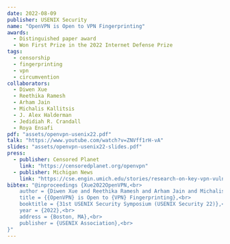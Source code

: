 ```yaml
---
date: 2022-08-09
publisher: USENIX Security
name: "OpenVPN is Open to VPN Fingerprinting"
awards:
  - Distinguished paper award
  - Won First Prize in the 2022 Internet Defense Prize
tags:
  - censorship
  - fingerprinting
  - vpn
  - circumvention
collaborators:
  - Diwen Xue
  - Reethika Ramesh
  - Arham Jain
  - Michalis Kallitsis
  - J. Alex Halderman
  - Jedidiah R. Crandall
  - Roya Ensafi
pdf: "assets/openvpn-usenix22.pdf"
talk: "https://www.youtube.com/watch?v=ZNVff1rH-vA"
slides: "assets/openvpn-usenix22-slides.pdf"
press:
  - publisher: Censored Planet
    link: "https://censoredplanet.org/openvpn"
  - publisher: Michigan News
    link: "https://cse.engin.umich.edu/stories/research-on-key-vpn-vulnerabilities-recognized-with-two-awards-by-usenix-security"
bibtex: "@inproceedings {Xue2022OpenVPN,<br>
	author = {Diwen Xue and Reethika Ramesh and Arham Jain and Michalis Kallitsis and J. Alex Halderman and Jedidiah R. Crandall and Roya Ensafi},<br>
	title = {{OpenVPN} is Open to {VPN} Fingerprinting},<br>
	booktitle = {31st USENIX Security Symposium (USENIX Security 22)},<br>
	year = {2022},<br>
	address = {Boston, MA},<br>
	publisher = {USENIX Association},<br>
}"
---
```

